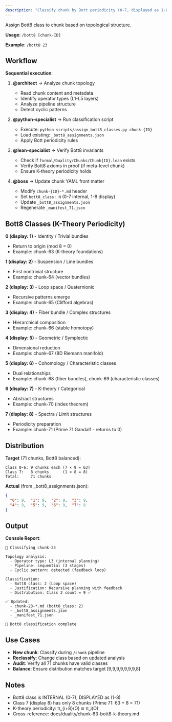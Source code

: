 ```yaml
---
description: "Classify chunk by Bott periodicity (0-7, displayed as 1-8)"
---
```


Assign Bott8 class to chunk based on topological structure.

**Usage**: `/bott8 [chunk-ID]`

**Example**: `/bott8 23`

## Workflow

**Sequential execution**:

1. **@architect** → Analyze chunk topology
   - Read chunk content and metadata
   - Identify operator types (L1-L5 layers)
   - Analyze pipeline structure
   - Detect cyclic patterns

2. **@python-specialist** → Run classification script
   - Execute: `python scripts/assign_bott8_classes.py chunk-{ID}`
   - Load existing: `_bott8_assignments.json`
   - Apply Bott periodicity rules

3. **@lean-specialist** → Verify Bott8 invariants
   - Check if `formal/Duality/Chunks/Chunk{ID}.lean` exists
   - Verify Bott8 axioms in proof (if meta-level chunk)
   - Ensure K-theory periodicity holds

4. **@boss** → Update chunk YAML front matter
   - Modify `chunk-{ID}-*.md` header
   - Set `bott8_class: N` (0-7 internal, 1-8 display)
   - Update `_bott8_assignments.json`
   - Regenerate `_manifest_71.json`

## Bott8 Classes (K-Theory Periodicity)

**0 (display: 1)** - Identity / Trivial bundles
- Return to origin (mod 8 = 0)
- Example: chunk-63 (K-theory foundations)

**1 (display: 2)** - Suspension / Line bundles
- First nontrivial structure
- Example: chunk-64 (vector bundles)

**2 (display: 3)** - Loop space / Quaternionic
- Recursive patterns emerge
- Example: chunk-65 (Clifford algebras)

**3 (display: 4)** - Fiber bundle / Complex structures
- Hierarchical composition
- Example: chunk-66 (stable homotopy)

**4 (display: 5)** - Geometric / Symplectic
- Dimensional reduction
- Example: chunk-67 (8D Riemann manifold)

**5 (display: 6)** - Cohomology / Characteristic classes
- Dual relationships
- Example: chunk-68 (fiber bundles), chunk-69 (characteristic classes)

**6 (display: 7)** - K-theory / Categorical
- Abstract structures
- Example: chunk-70 (index theorem)

**7 (display: 8)** - Spectra / Limit structures
- Periodicity preparation
- Example: chunk-71 (Prime 71 Gandalf - returns to 0)

## Distribution

**Target** (71 chunks, Bott8 balanced):
```
Class 0-6: 9 chunks each (7 × 9 = 63)
Class 7:   8 chunks      (1 × 8 = 8)
Total:     71 chunks
```

**Actual** (from _bott8_assignments.json):
```json
{
  "0": 9,  "1": 9,  "2": 9,  "3": 9,
  "4": 9,  "5": 9,  "6": 9,  "7": 8
}
```

## Output

**Console Report**:
```
🔄 Classifying chunk-23

Topology analysis:
  - Operator type: L3 (internal planning)
  - Pipeline: sequential (3 stages)
  - Cyclic pattern: detected (feedback loop)

Classification:
  - Bott8 class: 2 (Loop space)
  - Justification: Recursive planning with feedback
  - Distribution: Class 2 count = 9 ✅

✅ Updated:
  - chunk-23-*.md (bott8_class: 2)
  - _bott8_assignments.json
  - _manifest_71.json

🎯 Bott8 classification complete
```

## Use Cases

- **New chunk**: Classify during `/chunk` pipeline
- **Reclassify**: Change class based on updated analysis
- **Audit**: Verify all 71 chunks have valid classes
- **Balance**: Ensure distribution matches target [9,9,9,9,9,9,9,8]

## Notes

- Bott8 class is INTERNAL (0-7), DISPLAYED as (1-8)
- Class 7 (display 8) has only 8 chunks (Prime 71: 63 + 8 = 71)
- K-theory periodicity: π_{i+8}(O) ≅ π_i(O)
- Cross-reference: docs/duality/chunk-63-bott8-k-theory.md
